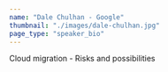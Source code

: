 ```yaml
---
name: "Dale Chulhan - Google"
thumbnail: "./images/dale-chulhan.jpg"
page_type: "speaker_bio"
---
```


Cloud migration - Risks and possibilities